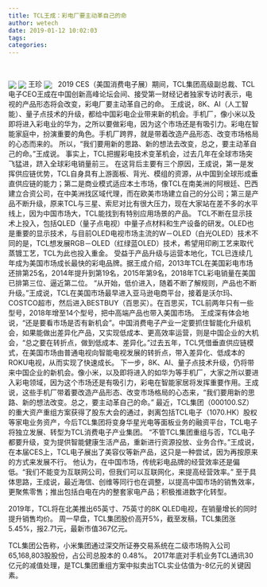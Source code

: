 ```yaml
---
title: TCL王成：彩电厂要主动革自己的命
author: wetech
date: 2019-01-12 10:02:03
tags: 
categories: 
---
```

 
<!-- more -->
<img align="center" border="0" src="https://imgcdn.yicai.com/uppics/images/2019/01/eca00d5a0c1328a7d39f164cf3dde0fb.jpg" />
<img align="center" border="0" src="https://imgcdn.yicai.com/uppics/images/2019/01/2e7832685062bd20d217030052c7b747.jpg" />
王珍
<img align="center" border="0" src="https://imgcdn.yicai.com/uppics/images/2019/01/cee20c7d298ee4847112a98deff28a7a.jpg" />
 
2019 CES（美国消费电子展）期间，TCL集团高级副总裁、TCL电子CEO王成在中国创新高峰论坛会间、接受第一财经记者独家专访时表示，电视的产品形态将会改变，彩电厂要主动革自己的命。
王成说，8K、AI（人工智能）、量子点技术的升级，都给中国彩电企业带来新的机会。手机厂，像小米以及即将进入彩电业的华为，之所以要做彩电，因为这个市场还是有吸引力。彩电在智能家庭中，扮演重要的角色。手机厂跨界，就是带着改造产品形态、改变市场格局的心态而来的。
所以，“我们要用新的思路、新的想法去改变，总之，要主动革自己的命。”王成说。
事实上，TCL把握彩电技术变革机会，过去几年在全球市场突飞猛进，跻入全球彩电销量前三。
在这背后主要有三个原因，王成说，第一是发挥供应链优势，TCL自身具有上游面板、背光、模组的资源，从中国到全球形成垂直供应链的能力；第二是商业模式适应本土市场，像TCL在南美洲的阿根廷、巴西建立合资公司，在中美洲找区域代理，而在欧美市场建立自己的分公司；第三是产品不断升级，原来TCL与三星、索尼对比有很大压力，现在大家站在差不多的水平线上，因为中国市场大，TCL能找到有特别应用场景的产品。
TCL不断在显示技术上投入，包括QLED（量子点电视）中量子点材料和生产设备的研发。OLED也是重要的显示技术，与目前OLED电视市场主流的W－OLED（白光OLED）技术不同的是，TCL想发展RGB－OLED（红绿蓝OLED）技术，希望用印刷工艺来取代蒸镀工艺，TCL为此也投入重金。
受益于产品升级与运营本地化，TCL已连续几年成为美国市场成长最快的彩电品牌。据王成介绍，2013年TCL在美国彩电市场还排第25名，2014年提升到第19名，2015年第9名，2018年TCL彩电销量在美国已排第三位、逼近第二位。
“从开始，低价进入，随着不断了解规则，产品也不断升级。”王成说，TCL在美国市场最早进入亚马逊电商平台，接着是沃尔玛、COSTCO超市，然后进入BESTBUY（百思买）。在百思买，TCL前两年只有一些型号，2018年增至14个型号，把中高端产品也带入美国市场。
王成深有体会地说，“还是要看市场是否有新机会”。中国消费电子产业一定要抓住智能化升级机会，如果能做出差异化产品，又实现低成本、更高效率运营，则是中国企业的大机会，“总之要在转折点，做到低成本、差异化。”过去五年，TCL凭借垂直供应链模式，在美国市场由普通电视向智能电视发展的转折点，带入差异化、低成本的ROKU电视，从而实现了快速成长。
下一步，8K、AI、量子点技术升级，仍将带来中国企业的新机会。像小米，以及即将进入的如华为等手机厂，大家之所以要进入彩电领域，因为这个市场还是有吸引力，彩电在智能家居将发挥重要作用。王成说，这些手机厂带着要改造产品形态、改变市场格局的心态来，“我们要用新的思路、新的想法改变。总之，要主动革自己的命。”
最近，TCL集团（000100.SZ）的重大资产重组方案获得了股东大会的通过，剥离包括TCL电子（1070.HK）股权等家电业务资产，今后TCL集团将变身华星光电等面板业务的融资平台，TCL电子将独立发展、转型为TCL消费电子产业集团。
“不管TCL集团重组与否，TCL电子都要升级，变为提供智能健康生活产品，重新进行资源投放、业务合作。”王成说，在本届CES上，TCL电子展出了美容仪等新产品，这只是一种尝试，因为再按原来的方式来发展不行。
他认为，在中国市场，传统彩电品牌的经营效率还是偏低。“我们不能变为互联网公司，但我们可以互联网化，来提高经营效率。”
至于具体思路，王成说，最近海信、创维等同行也在调整，以提高中国市场的销售效率，更聚焦零售；推出包括白电在内的整套家电产品；积极推进数字化转型。
 
 
2019年，TCL将在北美推出65英寸、75英寸的8K QLED电视，在销量增长的同时提升销售均价。
周一早盘，TCL集团股价高开5%，截至发稿，TCL集团涨5.45%，报2.71元，最新市值367亿元。
TCL集团公告称，小米集团通过深交所证券交易系统在二级市场购入公司65,168,803股股份，占公司总股本的 0.48%。
2017年底对手机业务TCL通讯30亿元的减值处理，是TCL集团重组方案中拟卖出TCL实业估值为-8亿元的关键因素。
